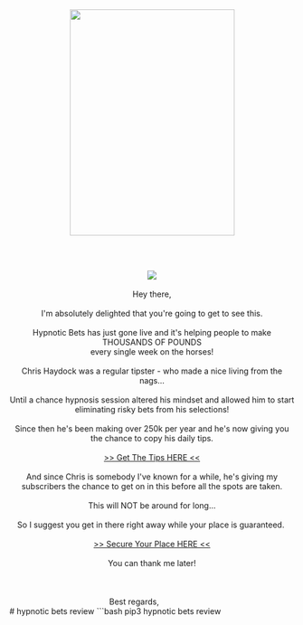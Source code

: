 <h1></h1>
<p>
<p>&nbsp;</p><p><br /></p><div class="separator" style="clear: both; text-align: center;"><a href="https://b0ccc3lp4rrx6n37vqoy351o4l.hop.clickbank.net/?tid=py" rel="nofollow" style="margin-left: 1em; margin-right: 1em;" target="_blank"><img border="0" data-original-height="1375" data-original-width="1000" height="400" src="https://blogger.googleusercontent.com/img/b/R29vZ2xl/AVvXsEi7-h_SDRSSO8LBGu7qHtXZtTjJt1sAbL0k53XdC3Xy-IMkpKQfzldM4DIAVHFM9u6udlnHvUz9XBCf8Qdy_bNVfjxMVt4QRAlI06ymF2HrYbswwQli19zTuk-pHUabdjyX7nrIIclAEU_3QiWqJcbMeSeoiMvCirM94g3aEtobMDMEvJR19OhbNnJIIw/w291-h400/box.png" width="291" /></a></div><br /><p><br /></p><div class="separator" style="clear: both; text-align: center;"><a href="https://b0ccc3lp4rrx6n37vqoy351o4l.hop.clickbank.net/?tid=py" rel="nofollow" style="margin-left: 1em; margin-right: 1em;" target="_blank"><img border="0" data-original-height="66" data-original-width="372" src="https://blogger.googleusercontent.com/img/b/R29vZ2xl/AVvXsEi4l5Om8UgNW8H-xTWhIzADqqMVSw1UACA9qVkwlB3iq7WPzrWrDpvzG_xSJoJ7PPNSw66w9zKPeqAnlhSdobVmRP66RJT3abfvpidg4KqZyFV7Hd6cX8JpOVRQNkE_DgdHpLh6AfaVGnHsZKsRwxwsl3fj_quznxTcVdGp1D1lBSqqPxKXJNOMDpWnYQ/s16000/button_download-now-2.png" /></a></div><div class="separator" style="clear: both; text-align: center;"><br /></div><div class="separator" style="clear: both; text-align: center;"><div class="separator" style="clear: both;">Hey there,</div><div class="separator" style="clear: both;">&nbsp;</div><div class="separator" style="clear: both;">I'm absolutely delighted that you're going to get to see this.</div><div class="separator" style="clear: both;"><br /></div><div class="separator" style="clear: both;">Hypnotic Bets has just gone live and it's helping people to make THOUSANDS OF POUNDS</div><div class="separator" style="clear: both;">every single week on the horses!</div><div class="separator" style="clear: both;">&nbsp;</div><div class="separator" style="clear: both;">Chris Haydock was a regular tipster - who made a nice living from the nags...</div><div class="separator" style="clear: both;"><br /></div><div class="separator" style="clear: both;">Until a chance hypnosis session altered his mindset and allowed him to start eliminating risky bets from his selections!</div><div class="separator" style="clear: both;"><br /></div><div class="separator" style="clear: both;">Since then he's been making over 250k per year and he's now giving you the chance to copy his daily tips.</div><div class="separator" style="clear: both;">&nbsp;</div><div class="separator" style="clear: both;"><a href="https://b0ccc3lp4rrx6n37vqoy351o4l.hop.clickbank.net/?tid=py" rel="nofollow" target="_blank">&gt;&gt; Get The Tips HERE &lt;&lt;</a></div><div class="separator" style="clear: both;"><br /></div><div class="separator" style="clear: both;">And since Chris is somebody I've known for a while, he's giving my subscribers the chance to get on in this before all the spots are taken.</div><div class="separator" style="clear: both;">&nbsp;</div><div class="separator" style="clear: both;">This will NOT be around for long...</div><div class="separator" style="clear: both;">&nbsp;</div><div class="separator" style="clear: both;">So I suggest you get in there right away while your place is guaranteed.&nbsp;</div><div class="separator" style="clear: both;">&nbsp;</div><div class="separator" style="clear: both;"><a href="https://b0ccc3lp4rrx6n37vqoy351o4l.hop.clickbank.net/?tid=py" rel="nofollow" target="_blank">&gt;&gt; Secure Your Place HERE &lt;&lt;</a></div><div class="separator" style="clear: both;">&nbsp;</div><div class="separator" style="clear: both;">You can thank me later!</div><div class="separator" style="clear: both;">&nbsp;</div><div class="separator" style="clear: both;"><br /></div><div class="separator" style="clear: both;">&nbsp;</div><div class="separator" style="clear: both;">Best regards, &nbsp; &nbsp; &nbsp; &nbsp; &nbsp; &nbsp; &nbsp; &nbsp;</div></div>
# hypnotic bets review
```bash
pip3 hypnotic bets review